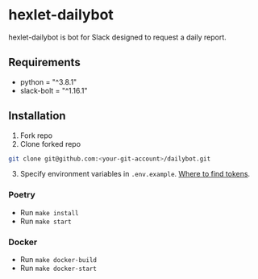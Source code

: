 # hexlet-dailybot

hexlet-dailybot is bot for Slack designed to request a daily report.

## Requirements

- python = "^3.8.1"
- slack-bolt = "^1.16.1"

## Installation

1. Fork repo
2. Clone forked repo

```bash
git clone git@github.com:<your-git-account>/dailybot.git
```

3. Specify environment variables in `.env.example`. [Where to find tokens](https://api.slack.com/authentication/token-types#bot).

### Poetry

- Run `make install`
- Run `make start`

### Docker

- Run `make docker-build`
- Run `make docker-start`
